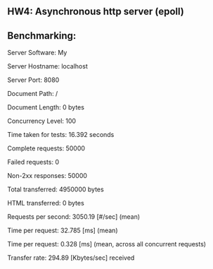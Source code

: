 ## HW4: Asynchronous http server (epoll)

## Benchmarking:

Server Software:        My

Server Hostname:        localhost

Server Port:            8080

Document Path:          /

Document Length:        0 bytes

Concurrency Level:      100

Time taken for tests:   16.392 seconds

Complete requests:      50000

Failed requests:        0

Non-2xx responses:      50000

Total transferred:      4950000 bytes

HTML transferred:       0 bytes

Requests per second:    3050.19 [#/sec] (mean)

Time per request:       32.785 [ms] (mean)

Time per request:       0.328 [ms] (mean, across all concurrent requests)

Transfer rate:          294.89 [Kbytes/sec] received

